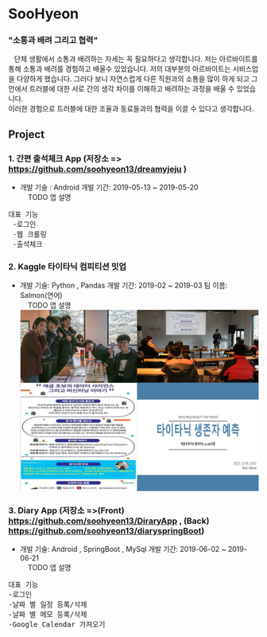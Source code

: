 # SooHyeon
### "소통과 배려 그리고 협력"
&nbsp; &nbsp;단체 생활에서 소통과 배려하는 자세는 꼭 필요하다고 생각합니다. 저는 아르바이트를 통해 소통과 배려를 경험하고 배울수 있었습니다. 저의 대부분의 아르바이트는 서비스업을 다양하게 했습니다. 그러다 보니 자연스럽게 다른 직원과의 소통을 많이 하게 되고 그 안에서 트러블에 대한 서로 간의 생각 차이를 이해하고 배려하는 과정을 배울 수 있었습니다.<br>
이러한 경험으로 트러블에 대한 조율과 동료들과의 협력을 이끌 수 있다고 생각합니다.


## Project

### 1. 간편 출석체크 App (저장소 => https://github.com/soohyeon13/dreamyjeju ) <br>
-  개발 기술 : Android 개발 기간: 2019-05-13 ~ 2019-05-20 <br>
&nbsp; &nbsp;    TODO 앱 설명 <br>
<pre>
대표 기능
 -로그인
 -웹 크롤링
 -출석체크
</pre>    

### 2. Kaggle 타이타닉 컴피티션 밋업 <br>
-  개발 기술: Python , Pandas 개발 기간: 2019-02 ~ 2019-03 팀 이름: Salmon(연어) <br>
&nbsp; &nbsp;    TODO 앱 설명 <br>
![ex_screenshot](./image/kaggle_competition.PNG)<br>

### 3. Diary App (저장소 =>(Front) https://github.com/soohyeon13/DiraryApp , (Back) https://github.com/soohyeon13/diaryspringBoot) <br>
-  개발 기술: Android , SpringBoot , MySql 개발 기간: 2019-06-02 ~ 2019-06-21 <br>
&nbsp; &nbsp;    TODO 앱 설명 <br>
<pre>
대표 기능 
-로그인
-날짜 별 일정 등록/삭제
-날짜 별 메모 등록/삭제
-Google Calendar 가져오기
</pre>



